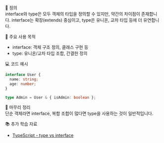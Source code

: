 📘 정의  
interface와 type은 모두 객체의 타입을 정의할 수 있지만, 약간의 차이점이 존재합니다. interface는 확장(extends) 중심이고, type은 유니온, 교차 타입 등에 더 유연합니다.

🎯 주요 사용 목적  
- interface: 객체 구조 정의, 클래스 구현 등  
- type: 유니온/교차 타입 조합, 간결한 정의

💻 코드 예시  
```ts
interface User {
  name: string;
  age: number;
}

type Admin = User & { isAdmin: boolean };
```

🧩 마무리 정리  
단순 객체라면 interface, 복합 조합이 많다면 type을 사용하는 것이 일반적입니다.

📚 추가 학습 자료  
- [TypeScript - type vs interface](https://www.typescriptlang.org/docs/handbook/2/objects.html)

